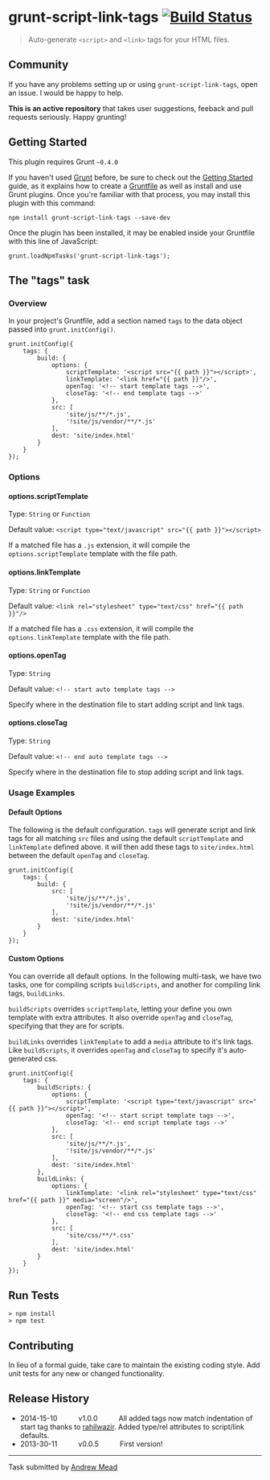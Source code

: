 # grunt-script-link-tags [![Build Status](https://travis-ci.org/andrewjmead/grunt-script-link-tags.png)](https://travis-ci.org/andrewjmead/grunt-script-link-tags)

> Auto-generate `<script>` and `<link>` tags for your HTML files.

## Community

If you have any problems setting up or using `grunt-script-link-tags`, open an issue. I would be happy to help.

**This is an active repository** that takes user suggestions, feeback and pull requests seriously. Happy grunting!

## Getting Started
This plugin requires Grunt `~0.4.0`

If you haven't used [Grunt](http://gruntjs.com/) before, be sure to check out the [Getting Started](http://gruntjs.com/getting-started) guide, as it explains how to create a [Gruntfile](http://gruntjs.com/sample-gruntfile) as well as install and use Grunt plugins. Once you're familiar with that process, you may install this plugin with this command:

	npm install grunt-script-link-tags --save-dev

Once the plugin has been installed, it may be enabled inside your Gruntfile with this line of JavaScript:

	grunt.loadNpmTasks('grunt-script-link-tags');

## The "tags" task

### Overview
In your project's Gruntfile, add a section named `tags` to the data object passed into `grunt.initConfig()`.

	grunt.initConfig({
		tags: {
		    build: {
		        options: {
			        scriptTemplate: '<script src="{{ path }}"></script>',
					linkTemplate: '<link href="{{ path }}"/>',
		            openTag: '<!-- start template tags -->',
		            closeTag: '<!-- end template tags -->'
		        },
		        src: [
		            'site/js/**/*.js',
		            '!site/js/vendor/**/*.js'
		        ],
		        dest: 'site/index.html'
		    }
		}
	});


### Options

#### options.scriptTemplate

Type: `String` or `Function`

Default value: `<script type="text/javascript" src="{{ path }}"></script>`

If a matched file has a `.js` extension, it will compile the `options.scriptTemplate` template with the file path.

#### options.linkTemplate

Type: `String` or `Function`

Default value: `<link rel="stylesheet" type="text/css" href="{{ path }}"/>`

If a matched file has a `.css` extension, it will compile the `options.linkTemplate` template with the file path.

#### options.openTag
Type: `String`

Default value: `<!-- start auto template tags -->`

Specify where in the destination file to start adding script and link tags.

#### options.closeTag
Type: `String`

Default value: `<!-- end auto template tags -->`

Specify where in the destination file to stop adding script and link tags.

### Usage Examples

#### Default Options

The following is the default configuration. `tags` will generate script and link tags for all matching `src` files and using the default `scriptTemplate` and `linkTemplate` defined above. it will then add these tags to `site/index.html` between the default `openTag` and `closeTag`.

	grunt.initConfig({
		tags: {
		    build: {
		        src: [
		            'site/js/**/*.js',
		            '!site/js/vendor/**/*.js'
		        ],
		        dest: 'site/index.html'
		    }
		}
	});

#### Custom Options

You can override all default options. In the following multi-task, we have two tasks, one for compiling scripts `buildScripts`, and another for compiling link tags, `buildLinks`.

`buildScripts` overrides `scriptTemplate`, letting your define you own template with extra attributes. It also override `openTag` and `closeTag`, specifying that they are for scripts.

`buildLinks` overrides `linkTemplate` to add a `media` attribute to it's link tags. Like `buildScripts`, it overrides `openTag` and `closeTag` to specify it's auto-generated css.

	grunt.initConfig({
		tags: {
		    buildScripts: {
		        options: {
			        scriptTemplate: '<script type="text/javascript" src="{{ path }}"></script>',
		            openTag: '<!-- start script template tags -->',
		            closeTag: '<!-- end script template tags -->'
		        },
		        src: [
		            'site/js/**/*.js',
		            '!site/js/vendor/**/*.js'
		        ],
		        dest: 'site/index.html'
		    },
		    buildLinks: {
		        options: {
					linkTemplate: '<link rel="stylesheet" type="text/css" href="{{ path }}" media="screen"/>',
		            openTag: '<!-- start css template tags -->',
		            closeTag: '<!-- end css template tags -->'
		        },
		        src: [
		            'site/css/**/*.css'
		        ],
		        dest: 'site/index.html'
		    }
		}
	});

## Run Tests

    > npm install
    > npm test

## Contributing
In lieu of a formal guide, take care to maintain the existing coding style. Add unit tests for any new or changed functionality.

## Release History
 * 2014-15-10   v1.0.0   All added tags now match indentation of start tag thanks to [rahilwazir](https://github.com/rahilwazir). Added type/rel attributes to script/link defaults.
 * 2013-30-11   v0.0.5   First version!

---

Task submitted by [Andrew Mead](http://www.andrewjmead.com)
